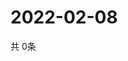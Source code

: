 # 2022-02-08
  共 0条

  <!-- BEGIN -->
  <!-- 最后更新时间Tue Feb 08 2022 15:03:40 GMT+0000 (Coordinated Universal Time) -->
  
  <!-- END -->
  
  